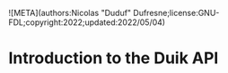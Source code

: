 ![META](authors:Nicolas "Duduf" Dufresne;license:GNU-FDL;copyright:2022;updated:2022/05/04)

# Introduction to the Duik API
